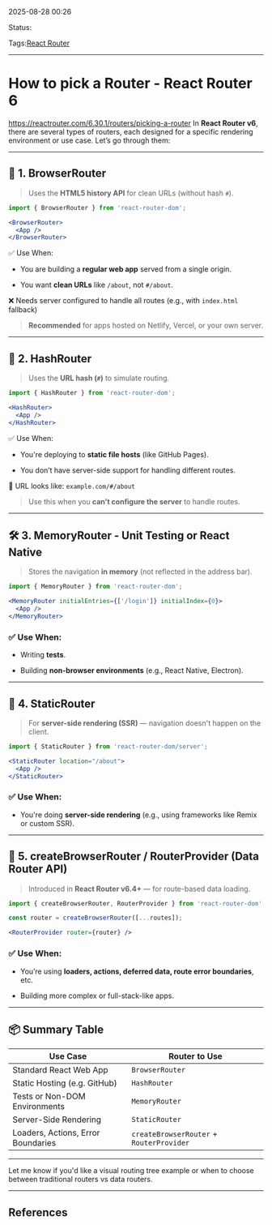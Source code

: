 
2025-08-28 00:26

Status:

Tags:[React Router](../../../3%20-%20Tags/React%20Router.md)

---
# How to pick a Router - React Router 6
https://reactrouter.com/6.30.1/routers/picking-a-router
In **React Router v6**, there are several types of routers, each designed for a specific rendering environment or use case. Let’s go through them:

---

## 🔄 1. **BrowserRouter**

> Uses the **HTML5 history API** for clean URLs (without hash `#`).

```jsx
import { BrowserRouter } from 'react-router-dom';

<BrowserRouter>
  <App />
</BrowserRouter>
```

 ✅ Use When:

- You are building a **regular web app** served from a single origin.
    
- You want **clean URLs** like `/about`, not `#/about`.

❌ Needs server configured to handle all routes (e.g., with `index.html` fallback)

> **Recommended** for apps hosted on Netlify, Vercel, or your own server.

---

## 🧭 2. **HashRouter**

> Uses the **URL hash (`#`)** to simulate routing.

```jsx
import { HashRouter } from 'react-router-dom';

<HashRouter>
  <App />
</HashRouter>
```

 ✅ Use When:

- You're deploying to **static file hosts** (like GitHub Pages).
    
- You don’t have server-side support for handling different routes.

🔗 URL looks like: `example.com/#/about`

> Use this when you **can’t configure the server** to handle routes.

---

## 🛠️ 3. **MemoryRouter** - Unit Testing or React Native

> Stores the navigation **in memory** (not reflected in the address bar).

```jsx
import { MemoryRouter } from 'react-router-dom';

<MemoryRouter initialEntries={['/login']} initialIndex={0}>
  <App />
</MemoryRouter>
```

### ✅ Use When:

- Writing **tests**.
    
- Building **non-browser environments** (e.g., React Native, Electron).
    

---

## 🧪 4. **StaticRouter**

> For **server-side rendering (SSR)** — navigation doesn't happen on the client.

```jsx
import { StaticRouter } from 'react-router-dom/server';

<StaticRouter location="/about">
  <App />
</StaticRouter>
```

### ✅ Use When:

- You're doing **server-side rendering** (e.g., using frameworks like Remix or custom SSR).
    

---

## 🧬 5. **createBrowserRouter / RouterProvider** (Data Router API)

> Introduced in **React Router v6.4+** — for route-based data loading.

```jsx
import { createBrowserRouter, RouterProvider } from 'react-router-dom';

const router = createBrowserRouter([...routes]);

<RouterProvider router={router} />
```

### ✅ Use When:

- You’re using **loaders, actions, deferred data, route error boundaries**, etc.
    
- Building more complex or full-stack-like apps.
    

---

## 📦 Summary Table
|Use Case|Router to Use|
|---|---|
|Standard React Web App|`BrowserRouter`|
|Static Hosting (e.g. GitHub)|`HashRouter`|
|Tests or Non-DOM Environments|`MemoryRouter`|
|Server-Side Rendering|`StaticRouter`|
|Loaders, Actions, Error Boundaries|`createBrowserRouter` + `RouterProvider`|

---

Let me know if you'd like a visual routing tree example or when to choose between traditional routers vs data routers.

---
## References